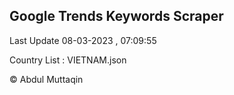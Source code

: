 

## Google Trends Keywords Scraper 
 
Last Update 08-03-2023 , 07:09:55

Country List :
VIETNAM.json



© Abdul Muttaqin 
